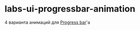 # labs-ui-progressbar-animation

4 варианта анимаций для [Progress bar]'а

[progress bar]:<https://s-media-cache-ak0.pinimg.com/originals/34/9b/66/349b6683c46ba4f1a950e5221efa20ab.gif>
